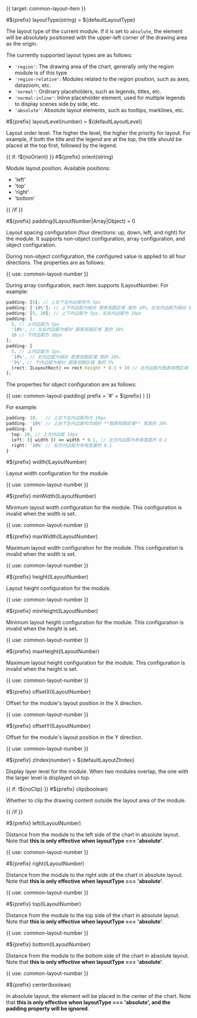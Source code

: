 {{ target: common-layout-item }}

<!-- ILayoutItemSpec -->

#${prefix} layoutType(string) = ${defaultLayoutType}

The layout type of the current module. If it is set to `absolute`, the element will be absolutely positioned with the upper-left corner of the drawing area as the origin.

The currently supported layout types are as follows:

- `'region'`: The drawing area of the chart, generally only the region module is of this type
- `'region-relative'`: Modules related to the region position, such as axes, datazoom, etc.
- `'normal'`: Ordinary placeholders, such as legends, titles, etc.
- `'normal-inline'`: Inline placeholder element, used for multiple legends to display scenes side by side, etc.
- `'absolute'`: Absolute layout elements, such as tooltips, marklines, etc.

#${prefix} layoutLevel(number) = ${defaultLayoutLevel}

Layout order level. The higher the level, the higher the priority for layout. For example, if both the title and the legend are at the top, the title should be placed at the top first, followed by the legend.

{{ if: !${noOrient} }}
#${prefix} orient(string)

Module layout position. Available positions:

- 'left'
- 'top'
- 'right'
- 'bottom'

{{ /if }}

#${prefix} padding(ILayoutNumber|Array|Object) = 0

Layout spacing configuration (four directions: up, down, left, and right) for the module. It supports non-object configuration, array configuration, and object configuration.

During non-object configuration, the configured value is applied to all four directions. The properties are as follows:

{{ use: common-layout-number }}

During array configuration, each item supports ILayoutNumber. For example:

```ts
padding: [5]; // 上右下左内边距均为 5px
padding: ['10%']; // 上下内边距为相对 图表视图区域 高的 10%，左右内边距为相对 图表视图区域 宽的 10%
padding: [5, 10]; // 上下内边距为 5px，左右内边距为 10px
padding: [
  5, // 上内边距为 5px
  '10%', // 左右内边距为相对 图表视图区域 宽的 10%
  10 // 下内边距为 10px
];
padding: [
  5, // 上内边距为 5px，
  '10%', // 右内边距为相对 图表视图区域 宽的 10%，
  '5%', // 下内边距为相对 图表视图区域 高的 5%
  (rect: ILayoutRect) => rect.height * 0.1 + 10 // 左内边距为图表视图区域 高的 0.1 + 10
];
```

The properties for object configuration are as follows:

{{ use: common-layout-padding(
  prefix = '#' + ${prefix}
) }}

For example:

```ts
padding: 10,   // 上右下左内边距均为 10px
padding: '10%' // 上右下左内边距均为相对 **图表视图区域** 宽高的 10%
padding: {
  top: 10, // 上方内边距 10px
  left: ({ width }) => width * 0.1, // 左方内边距为布局宽度的 0.1
  right: '10%' // 右方内边距为布局宽度的 0.1
}
```

#${prefix} width(ILayoutNumber)

Layout width configuration for the module.

{{ use: common-layout-number }}

#${prefix} minWidth(ILayoutNumber)

Minimum layout width configuration for the module. This configuration is invalid when the width is set.

{{ use: common-layout-number }}

#${prefix} maxWidth(ILayoutNumber)

Maximum layout width configuration for the module. This configuration is invalid when the width is set.

{{ use: common-layout-number }}

#${prefix} height(ILayoutNumber)

Layout height configuration for the module.

{{ use: common-layout-number }}

#${prefix} minHeight(ILayoutNumber)

Minimum layout height configuration for the module. This configuration is invalid when the height is set.

{{ use: common-layout-number }}

#${prefix} maxHeight(ILayoutNumber)

Maximum layout height configuration for the module. This configuration is invalid when the height is set.

{{ use: common-layout-number }}

#${prefix} offsetX(ILayoutNumber)

Offset for the module's layout position in the X direction.

{{ use: common-layout-number }}

#${prefix} offsetY(ILayoutNumber)

Offset for the module's layout position in the Y direction.

{{ use: common-layout-number }}

#${prefix} zIndex(number) = ${defaultLayoutZIndex}

Display layer level for the module. When two modules overlap, the one with the larger level is displayed on top.

{{ if: !${noClip} }}
#${prefix} clip(boolean)

Whether to clip the drawing content outside the layout area of the module.

{{ /if }}

#${prefix} left(ILayoutNumber)

Distance from the module to the left side of the chart in absolute layout. Note that **this is only effective when layoutType === 'absolute'**.

{{ use: common-layout-number }}

#${prefix} right(ILayoutNumber)

Distance from the module to the right side of the chart in absolute layout. Note that **this is only effective when layoutType === 'absolute'**.

{{ use: common-layout-number }}

#${prefix} top(ILayoutNumber)

Distance from the module to the top side of the chart in absolute layout. Note that **this is only effective when layoutType === 'absolute'**.

{{ use: common-layout-number }}

#${prefix} bottom(ILayoutNumber)

Distance from the module to the bottom side of the chart in absolute layout. Note that **this is only effective when layoutType === 'absolute'**.

{{ use: common-layout-number }}

#${prefix} center(boolean)

In absolute layout, the element will be placed in the center of the chart. Note that **this is only effective when layoutType === 'absolute', and the padding property will be ignored**.